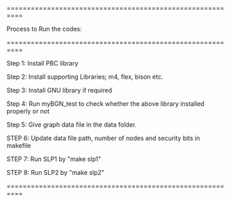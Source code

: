 ==========================================================

Process to Run the codes:

==========================================================


Step 1: Install PBC library

Step 2: Install supporting Libraries; m4, flex, bison etc.

Step 3: Install GNU library if required

Step 4: Run myBGN_test to check whether the above library installed properly or not

Step 5: Give graph data file in the data folder. 

STEP 6: Update data file path, number of nodes and security bits in makefile

STEP 7: Run SLP1 by  "make slp1"

STEP 8: Run SLP2 by  "make slp2"

==========================================================
